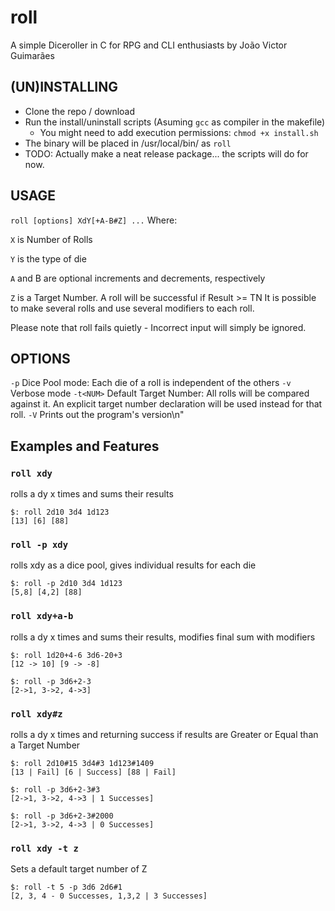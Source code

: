 # roll
A simple Diceroller in C for RPG and CLI enthusiasts
by João Victor Guimarães

## (UN)INSTALLING
* Clone the repo / download
* Run the install/uninstall scripts (Asuming `gcc` as compiler in the makefile)
    * You might need to add execution permissions: `chmod +x install.sh`
* The binary will be placed in /usr/local/bin/ as `roll`
* TODO: Actually make a neat release package... the scripts will do for now.

## USAGE
`roll [options] XdY[+A-B#Z] ...`
Where:

`X` is Number of Rolls

`Y` is the type of die

`A` and B are optional increments and decrements, respectively

`Z` is a Target Number. A roll will be successful if Result >= TN
It is possible to make several rolls and use several modifiers to each roll.

Please note that roll fails quietly - Incorrect input will simply be ignored. 

## OPTIONS
`-p`		Dice Pool mode: Each die of a roll is independent of the others
`-v`		Verbose mode
`-t<NUM>`	Default Target Number: All rolls will be compared against it.
		An explicit target number declaration will be used instead for that roll.
`-V`		Prints out the program's version\n"


## Examples and Features
### `roll xdy`
rolls a dy x times and sums their results
    
    $: roll 2d10 3d4 1d123
    [13] [6] [88]
    
### `roll -p xdy`     
rolls xdy as a dice pool, gives individual results for each die
    
    $: roll -p 2d10 3d4 1d123
    [5,8] [4,2] [88]
    
### `roll xdy+a-b`    
rolls a dy x times and sums their results, modifies final sum with modifiers    
    
    $: roll 1d20+4-6 3d6-20+3
    [12 -> 10] [9 -> -8]
    
    $: roll -p 3d6+2-3
    [2->1, 3->2, 4->3]
    
    
### `roll xdy#z`   
rolls a dy x times and returning success if results are Greater or Equal than a Target Number
    
    $: roll 2d10#15 3d4#3 1d123#1409
    [13 | Fail] [6 | Success] [88 | Fail]
    
    $: roll -p 3d6+2-3#3
    [2->1, 3->2, 4->3 | 1 Successes]
    
    $: roll -p 3d6+2-3#2000
    [2->1, 3->2, 4->3 | 0 Successes]

### `roll xdy -t z`   
Sets a default target number of Z
    
    $: roll -t 5 -p 3d6 2d6#1
    [2, 3, 4 - 0 Successes, 1,3,2 | 3 Successes]
